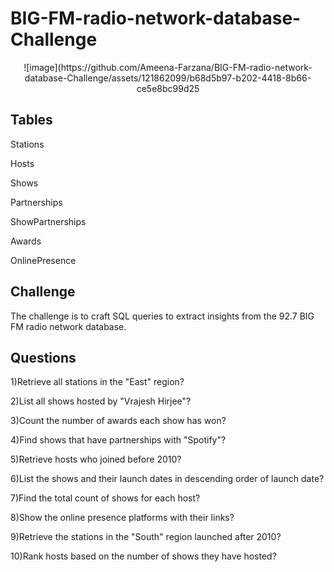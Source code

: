# BIG-FM-radio-network-database-Challenge

<center>![image](https://github.com/Ameena-Farzana/BIG-FM-radio-network-database-Challenge/assets/121862099/b68d5b97-b202-4418-8b66-ce5e8bc99d25</center>

## Tables

Stations

Hosts

Shows

Partnerships

ShowPartnerships

Awards

OnlinePresence


## Challenge

The challenge is to craft SQL queries to extract insights from the 92.7 BIG FM radio network database.

## Questions

1)Retrieve all stations in the "East" region?

2)List all shows hosted by "Vrajesh Hirjee"?

3)Count the number of awards each show has won?

4)Find shows that have partnerships with "Spotify"?

5)Retrieve hosts who joined before 2010?

6)List the shows and their launch dates in descending order of launch date?

7)Find the total count of shows for each host?

8)Show the online presence platforms with their links?

9)Retrieve the stations in the "South" region launched after 2010?

10)Rank hosts based on the number of shows they have hosted?
